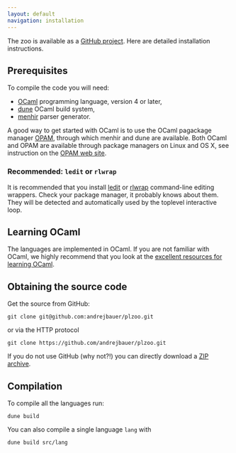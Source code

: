 ```yaml
---
layout: default
navigation: installation
---
```


The zoo is available as a [GitHub project](https://github.com/andrejbauer/plzoo). Here
are detailed installation instructions.

## Prerequisites

To compile the code you will need:

* [OCaml](http://www.ocaml.org/) programming language, version 4 or later,
* [dune](https://dune.build) OCaml build system,
* [menhir](http://gallium.inria.fr/~fpottier/menhir/) parser generator.

A good way to get started with OCaml is to use the OCaml pagackage manager [OPAM](http://opam.ocaml.org/), through which
menhir and dune are available. Both OCaml and OPAM are available through package managers on Linux and OS X, see
instruction on the [OPAM web site](http://www.ocaml.org/).

### Recommended: `ledit` or `rlwrap`

It is recommended that you install [ledit](http://pauillac.inria.fr/~ddr/ledit/) or
[rlwrap](https://github.com/hanslub42/rlwrap) command-line editing wrappers. Check your
package manager, it probably knows about them. They will be detected and automatically
used by the toplevel interactive loop.

## Learning OCaml

The languages are implemented in OCaml. If you are not familiar with OCaml, we highly
recommend that you look at the
[excellent resources for learning OCaml](https://ocaml.org/learn/).

## Obtaining the source code

Get the source from GitHub:

    git clone git@github.com:andrejbauer/plzoo.git

or via the HTTP protocol

    git clone https://github.com/andrejbauer/plzoo.git

If you do not use GitHub (why not?!) you can directly download a [ZIP archive](https://github.com/andrejbauer/plzoo/archive/master.zip).

## Compilation

To compile all the languages run:

    dune build

You can also compile a single language `lang` with

    dune build src/lang
